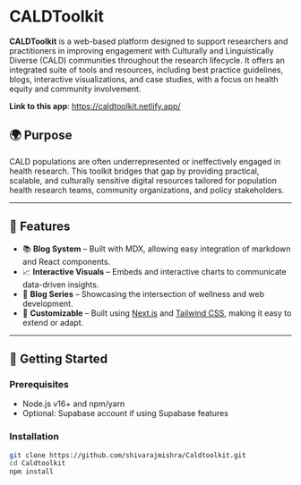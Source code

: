 # CALDToolkit

**CALDToolkit** is a web-based platform designed to support researchers and practitioners in improving engagement with Culturally and Linguistically Diverse (CALD) communities throughout the research lifecycle. It offers an integrated suite of tools and resources, including best practice guidelines, blogs, interactive visualizations, and case studies, with a focus on health equity and community involvement.

**Link to this app**: https://caldtoolkit.netlify.app/

## 🌍 Purpose

CALD populations are often underrepresented or ineffectively engaged in health research. This toolkit bridges that gap by providing practical, scalable, and culturally sensitive digital resources tailored for population health research teams, community organizations, and policy stakeholders.

---

## 🧩 Features

- 📚 **Blog System** – Built with MDX, allowing easy integration of markdown and React components.
- 📈 **Interactive Visuals** – Embeds and interactive charts to communicate data-driven insights.
- 🧠 **Blog Series** – Showcasing the intersection of wellness and web development.
- 🧰 **Customizable** – Built using [Next.js](https://nextjs.org/) and [Tailwind CSS](https://tailwindcss.com/), making it easy to extend or adapt.

---

## 🚀 Getting Started

### Prerequisites

- Node.js v16+ and npm/yarn
- Optional: Supabase account if using Supabase features

### Installation

```bash
git clone https://github.com/shivarajmishra/Caldtoolkit.git
cd Caldtoolkit
npm install

